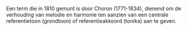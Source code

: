 Een term die in 1810 gemunt is door Choron (1771-1834), dienend om de verhouding van melodie en harmonie ten aanzien van een centrale referentietoon (grondtoon) of referentieakkoord (tonika) aan te geven.